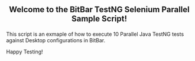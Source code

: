 ## <p align='center'>Welcome to the BitBar TestNG Selenium Parallel Sample Script!</p>

This script is an exmaple of how to execute 10 Parallel Java TestNG tests against Desktop configurations in BitBar.

Happy Testing!

